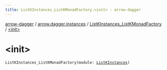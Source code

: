 ```yaml
---
title: ListKInstances_ListKMonadFactory.<init> - arrow-dagger
---
```


[arrow-dagger](../../index.html) / [arrow.dagger.instances](../index.html) / [ListKInstances_ListKMonadFactory](index.html) / [&lt;init&gt;](./-init-.html)

# &lt;init&gt;

`ListKInstances_ListKMonadFactory(module: `[`ListKInstances`](../-list-k-instances/index.html)`)`